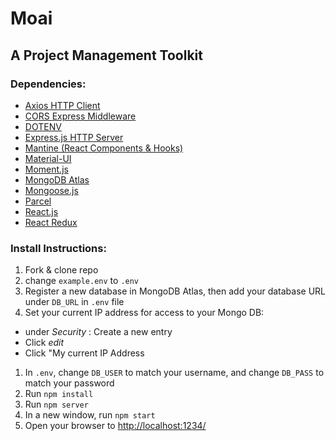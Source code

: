 # Moai

## A Project Management Toolkit

### Dependencies:
* [Axios HTTP Client](https://github.com/axios/axios)
* [CORS Express Middleware](https://www.npmjs.com/package/cors)
* [DOTENV](https://www.npmjs.com/package/dotenv)
* [Express.js HTTP Server](https://expressjs.com/)
* [Mantine (React Components & Hooks)](https://github.com/mantinedev/mantine)
* [Material-UI](https://material-ui.com/)
* [Moment.js](https://momentjs.com/)
* [MongoDB Atlas](https://www.mongodb.com/cloud/atlas)
* [Mongoose.js](https://mongoosejs.com/docs/2.7.x/index.html)
* [Parcel](https://parceljs.org/)
* [React.js](https://reactjs.org/)
* [React Redux](https://react-redux.js.org/)

### Install Instructions:
1. Fork & clone repo
1. change `example.env` to `.env`
1. Register a new database in MongoDB Atlas, then add your database URL under `DB_URL` in `.env` file 
1. Set your current IP address for access to your Mongo DB:
 * under *Security* : Create a new entry
 * Click *edit* 
 * Click "My current IP Address
1. In `.env`, change `DB_USER` to match your username, and change `DB_PASS` to match your password
1. Run `npm install`
1. Run `npm server`
1. In a new window, run `npm start`
1. Open your browser to [http://localhost:1234/](http://localhost:1234/)
